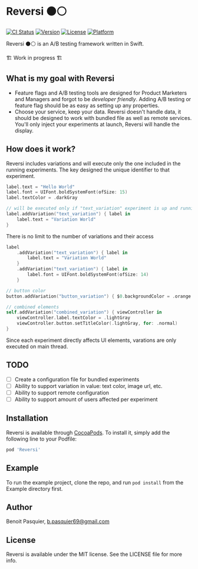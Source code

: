 # Reversi ⚫️⚪️

[![CI Status](https://img.shields.io/travis/popei69/Reversi.svg?style=flat)](https://travis-ci.org/popei69/Reversi)
[![Version](https://img.shields.io/cocoapods/v/Reversi.svg?style=flat)](https://cocoapods.org/pods/Reversi)
[![License](https://img.shields.io/cocoapods/l/Reversi.svg?style=flat)](https://cocoapods.org/pods/Reversi)
[![Platform](https://img.shields.io/cocoapods/p/Reversi.svg?style=flat)](https://cocoapods.org/pods/Reversi)

Reversi ⚫️⚪️ is an A/B testing framework written in Swift.

🏗 Work in progress 🏗

## What is my goal with Reversi

* Feature flags and A/B testing tools are designed for Product Marketers and Managers and forgot to be _developer friendly_. Adding A/B testing or feature flag should be as easy as setting up any properties.
* Choose your service, keep your data. Reversi doesn't handle data, it should be designed to work with bundled file as well as remote services. You'll only inject your experiments at launch, Reversi will handle the display.

## How does it work?

Reversi includes variations and will execute only the one included in the running experiments.
The key designed the unique identifier to that experiment.

```swift
label.text = "Hello World"
label.font = UIFont.boldSystemFont(ofSize: 15)
label.textColor = .darkGray

// will be executed only if "text_variation" experiment is up and running
label.addVariation("text_variation") { label in
    label.text = "Variation World"
}
```

There is no limit to the number of variations and their access

```swift
label
    .addVariation("text_variation") { label in
        label.text = "Variation World"
    }
    .addVariation("text_variation") { label in
        label.font = UIFont.boldSystemFont(ofSize: 14)
    }

// button color
button.addVariation("button_variation") { $0.backgroundColor = .orange }

// combined elements
self.addVariation("combined_variation") { viewController in
    viewController.label.textColor = .lightGray
    viewController.button.setTitleColor(.lightGray, for: .normal)
}
```

Since each experiment directly affects UI elements, varations are only executed on main thread.

## TODO

- [ ] Create a configuration file for bundled experiments
- [ ] Ability to support variation in value: text color, image url, etc.
- [ ] Ability to support remote configuration
- [ ] Ability to support amount of users affected per experiment

## Installation

Reversi is available through [CocoaPods](https://cocoapods.org). To install
it, simply add the following line to your Podfile:

```ruby
pod 'Reversi'
```

## Example

To run the example project, clone the repo, and run `pod install` from the Example directory first.

## Author

Benoit Pasquier, b.pasquier69@gmail.com

## License

Reversi is available under the MIT license. See the LICENSE file for more info.

